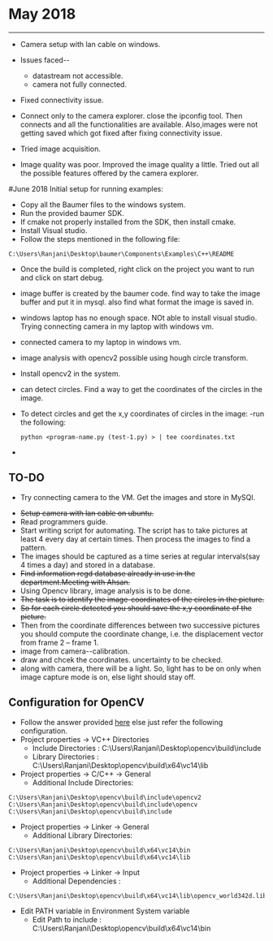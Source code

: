 # May 2018
------------------

* Camera setup with lan cable on windows.
* Issues faced--
	* datastream not accessible.
	* camera not fully connected.
* Fixed connectivity issue.
* Connect only to the camera explorer. close the ipconfig tool. Then connects and all the functionalities are available. Also,images were not getting saved which got fixed after fixing connectivity issue.


* Tried image acquisition.
* Image quality was poor. Improved the image quality a little. Tried out all the possible features offered by the camera explorer.


#June 2018
Initial setup for running examples:
* Copy all the Baumer files to the windows system.
* Run the provided baumer SDK.
* If cmake not properly installed from the SDK, then install cmake.
* Install Visual studio.
* Follow the steps mentioned in the following file:
```
C:\Users\Ranjani\Desktop\baumer\Components\Examples\C++\README
```

- Once the build is completed, right click on the project you want to run and click on start debug.
- image buffer is created by the baumer code. find way to take the image buffer and put it in mysql. also find what format the image is saved in.
- windows laptop has no enough space. NOt able to install visual studio. Trying connecting camera in my laptop with windows vm.
- connected camera to my laptop in windows vm.
- image analysis with opencv2 possible using hough circle transform.
- Install opencv2 in the system.
- can detect circles. Find a way to get the coordinates of the circles in the image.
- To detect circles and get the x,y coordinates of circles in the image:
	-run the following:
    ```
	python <program-name.py (test-1.py) > | tee coordinates.txt

	```

-





TO-DO
-----
- Try connecting camera to the VM. Get the images and store in MySQl.
* ~~Setup camera with lan cable on ubuntu.~~
* Read programmers guide.
* Start writing script for automating. The script has to take pictures at least 4 every day at certain times. Then process the images to find a pattern.
* The images should be captured as a time series at regular intervals(say 4 times a day) and stored in a database.
* ~~Find information regd database already in use in the department.Meeting with Ahsan.~~
* Using Opencv library, image analysis is to be done.
* ~~The task is to identify the image-coordinates of the circles in the picture.~~
* ~~So for each circle detected you should save the x,y coordinate of the picture.~~
* Then from the coordinate differences between two successive pictures you should compute the coordinate change, i.e. the displacement vector from frame 2 – frame 1.
* image from camera--calibration.
* draw and chcek the coordinates. uncertainty to be checked.
* along with camera, there will be a light. So, light has to be on only when image capture mode is on, else light should stay off.


## Configuration for OpenCV

- Follow the answer provided [here](https://stackoverflow.com/questions/10901905/installing-opencv-2-4-3-in-visual-c-2010-express) else just refer the following configuration.
- Project properties -> VC++ Directories
	- Include Directories : C:\Users\Ranjani\Desktop\opencv\build\include
	- Library Directories : C:\Users\Ranjani\Desktop\opencv\build\x64\vc14\lib
- Project properties -> C/C++ -> General
	- Additional Include Directories:
```
C:\Users\Ranjani\Desktop\opencv\build\include\opencv2
C:\Users\Ranjani\Desktop\opencv\build\include\opencv
C:\Users\Ranjani\Desktop\opencv\build\include
```
- Project properties -> Linker -> General
	- Additional Library Directories:
```
C:\Users\Ranjani\Desktop\opencv\build\x64\vc14\bin
C:\Users\Ranjani\Desktop\opencv\build\x64\vc14\lib
```

- Project properties -> Linker -> Input
	- Additional Dependencies : 
```
C:\Users\Ranjani\Desktop\opencv\build\x64\vc14\lib\opencv_world342d.lib
```

- Edit PATH variable in Environment System variable
	- Edit Path to include : C:\Users\Ranjani\Desktop\opencv\build\x64\vc14\bin
